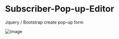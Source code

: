 # Subscriber-Pop-up-Editor
Jquery / Bootstrap create pop-up form

![image](https://user-images.githubusercontent.com/26608984/168475792-c6e7f297-1e98-47af-9e43-55b0806f7fce.png)
